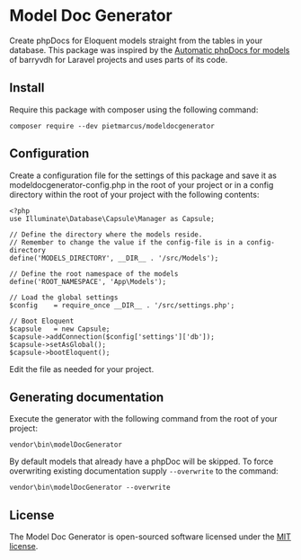 # Model Doc Generator

Create phpDocs for Eloquent models straight from the tables in your database. This package was inspired by
the [Automatic phpDocs for models](https://github.com/barryvdh/laravel-ide-helper#automatic-phpdocs-for-models) of barryvdh
for Laravel projects and uses parts of its code.

## Install
Require this package with composer using the following command:
```
composer require --dev pietmarcus/modeldocgenerator
```

## Configuration
Create a configuration file for the settings of this package and save it as modeldocgenerator-config.php in the root of your project or
in a config directory within the root of your project with the following contents:
```
<?php
use Illuminate\Database\Capsule\Manager as Capsule;

// Define the directory where the models reside.
// Remember to change the value if the config-file is in a config-directory
define('MODELS_DIRECTORY', __DIR__ . '/src/Models');

// Define the root namespace of the models
define('ROOT_NAMESPACE', 'App\Models');

// Load the global settings
$config    = require_once __DIR__ . '/src/settings.php';

// Boot Eloquent
$capsule   = new Capsule;
$capsule->addConnection($config['settings']['db']);
$capsule->setAsGlobal();
$capsule->bootEloquent();
```

Edit the file as needed for your project.

## Generating documentation

Execute the generator with the following command from the root of your project:
```
vendor\bin\modelDocGenerator
```

By default models that already have a phpDoc will be skipped. To force overwriting existing documentation supply `--overwrite` to the command:
```
vendor\bin\modelDocGenerator --overwrite
```

## License

The Model Doc Generator is open-sourced software licensed under the [MIT license](http://opensource.org/licenses/MIT).

